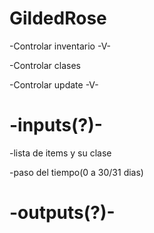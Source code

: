 # GildedRose

-Controlar inventario -V-

-Controlar clases

-Controlar update -V-

# -inputs(?)-

-lista de items y su clase

-paso del tiempo(0 a 30/31 dias)

# -outputs(?)-
